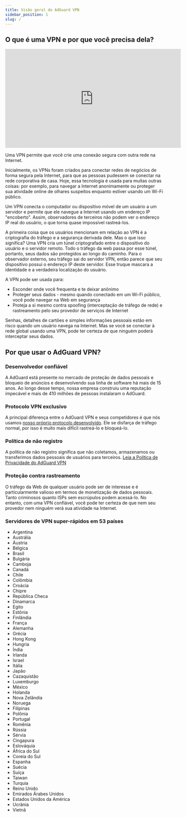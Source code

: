 ```yaml
---
title: Visão geral do AdGuard VPN
sidebar_position: 1
slug: /
---
```


## O que é uma VPN e por que você precisa dela?

<iframe width="560" height="315" class="youtube-video" src="https://www.youtube-nocookie.com/embed/7149L3xPmSE" title="Player de vídeo do YouTube" frameborder="0" allow="accelerometer; autoplay; clipboard-write; encrypted-media; gyroscope; picture-in-picture" allowfullscreen></iframe>

Uma VPN permite que você crie uma conexão segura com outra rede na Internet.

Inicialmente, os VPNs foram criados para conectar redes de negócios de forma segura pela Internet, para que as pessoas pudessem se conectar na rede corporativa de casa. Hoje, essa tecnologia é usada para muitas outras coisas: por exemplo, para navegar a Internet anonimamente ou proteger sua atividade online de olhares suspeitos enquanto estiver usando um Wi-Fi público.

Um VPN conecta o computador ou dispositivo móvel de um usuário a um servidor e permite que ele navegue a Internet usando um endereço IP "encoberto". Assim, observadores de terceiros não podem ver o endereço IP real do usuário, o que torna quase impossível rastreá-los.

A primeira coisa que os usuários mencionam em relação ao VPN é a criptografia do tráfego e a segurança derivada dele. Mas o que isso significa? Uma VPN cria um túnel criptografado entre o dispositivo do usuário e o servidor remoto. Todo o tráfego da web passa por esse túnel, portanto, seus dados são protegidos ao longo do caminho. Para o observador externo, seu tráfego sai do servidor VPN, então parece que seu dispositivo possui o endereço IP deste servidor. Esse truque mascara a identidade e a verdadeira localização do usuário.

A VPN pode ser usada para:

- Esconder onde você frequenta e te deixar anônimo
- Proteger seus dados - mesmo quando conectado em um Wi-Fi público, você pode navegar na Web em segurança
- Proteja a si mesmo contra spoofing (interceptação de tráfego de rede) e rastreamento pelo seu provedor de serviços de Internet

Senhas, detalhes de cartões e simples informações pessoais estão em risco quando um usuário navega na Internet. Mas se você se conectar à rede global usando uma VPN, pode ter certeza de que ninguém poderá interceptar seus dados.

## Por que usar o AdGuard VPN?

### Desenvolvedor confiável

A AdGuard está presente no mercado de proteção de dados pessoais e bloqueio de anúncios e desenvolvendo sua linha de software há mais de 15 anos. Ao longo desse tempo, nossa empresa construiu uma reputação impecável e mais de 410 milhões de pessoas instalaram o AdGuard.

### Protocolo VPN exclusivo

A principal diferença entre o AdGuard VPN e seus competidores é que nós usamos [nosso próprio protocolo desenvolvido](/general/adguard-vpn-protocol). Ele se disfarça de tráfego normal, por isso é muito mais difícil rastreá-lo e bloqueá-lo.

### Política de não registro

A política de não registro significa que não coletamos, armazenamos ou transferimos dados pessoais de usuários para terceiros. [Leia a Política de Privacidade do AdGuard VPN](https://adguard-vpn.com/privacy.html)

### Proteção contra rastreamento

O tráfego da Web de qualquer usuário pode ser de interesse e é particularmente valioso em termos de monetização de dados pessoais. Tanto criminosos quanto ISPs sem escrúpulos podem acessá-lo. No entanto, com uma VPN confiável, você pode ter certeza de que nem seu provedor nem ninguém verá sua atividade na Internet.

### Servidores de VPN super-rápidos em 53 países

- Argentina
- Austrália
- Áustria
- Bélgica
- Brasil
- Bulgária
- Camboja
- Canadá
- Chile
- Colômbia
- Croácia
- Chipre
- República Checa
- Dinamarca
- Egito
- Estônia
- Finlândia
- França
- Alemanha
- Grécia
- Hong Kong
- Hungria
- Índia
- Irlanda
- Israel
- Itália
- Japão
- Cazaquistão
- Luxemburgo
- México
- Holanda
- Nova Zelândia
- Noruega
- Filipinas
- Polônia
- Portugal
- Romênia
- Rússia
- Sérvia
- Cingapura
- Eslováquia
- África do Sul
- Coreia do Sul
- Espanha
- Suécia
- Suíça
- Taiwan
- Turquia
- Reino Unido
- Emirados Árabes Unidos
- Estados Unidos da América
- Ucrânia
- Vietnã
